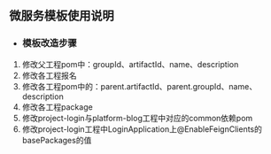 ## 微服务模板使用说明
- ### 模板改造步骤
 1. 修改父工程pom中：groupId、artifactId、name、description
 1. 修改各工程报名
 1. 修改各工程pom中的：parent.artifactId、parent.groupId、name、description
 1. 修改各工程package
 1. 修改project-login与platform-blog工程中对应的common依赖pom
 1. 修改project-login工程中LoginApplication上@EnableFeignClients的basePackages的值

